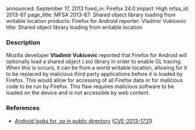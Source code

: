 announced: September 17, 2013
fixed_in: Firefox 24.0
impact: High
mfsa_id: 2013-87
page_title: MFSA 2013-87: Shared object library loading from writable location
products: Firefox for Android
reporter: Vladimir Vukicevic
title: Shared object library loading from writable location

<h3>Description</h3>

<p>Mozilla developer <strong>Vladimir Vukicevic</strong> reported that Firefox
for Android will optionally load a shared object (.so) library in order to
enable GL tracing. When this is occurs, it can be from a world writable
location, allowing for it to be replaced by malicious third party applications
before it is loaded by Firefox. This would allow for accessing of all Firefox
data or for malicious code to be run by Firefox. This flaw requires malicious
software to be loaded on the device and is not accessible by web content. 
</p>


<h3>References</h3>

<ul>
  <li><a href="https://bugzilla.mozilla.org/show_bug.cgi?id=899702">
       Android looks for .so in public directory</a> (<a href="http://cve.mitre.org/cgi-bin/cvename.cgi?name=CVE-2013-1731" class="ex-ref">CVE-2013-1731</a>)</li>
</ul>



